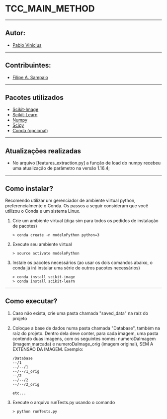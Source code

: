 TCC_MAIN_METHOD
=====

---
Autor:
---
* [Pablo Vinicius](https://github.com/pabloVinicius)

---
Contribuintes:
---
* [Filipe A. Sampaio](https://github.com/filipeas)

---
Pacotes utilizados
---

* [Scikit-Image](https://scikit-image.org/)
* [Scikit-Learn](https://scikit-learn.org/)
* [Numpy](https://docs.scipy.org/doc/numpy-1.13.0/reference/)
* [Scipy](https://www.scipy.org/)
* [Conda (opcional)](https://conda.io/en/latest/)

---
Atualizações realizadas
---
* No arquivo [features_extraction.py] a função de load do numpy recebeu uma atualização de parâmetro na versão 1.16.4;

---
Como instalar?
---

Recomendo utilizar um gerenciador de ambiente virtual python, preferencialmente o Conda. Os passos a seguir consideram que você utilizou o Conda e um sistema Linux.

1. Crie um ambiente virtual (diga sim para todos os pedidos de instalação de pacotes)

    ```shell
    > conda create -n modeloPython python=3
    ```

2. Execute seu ambiente virtual

    ```shell
    > source activate modeloPython
    ```

3. Instale os pacotes necessários (ao usar os dois comandos abaixo, o conda já irá instalar uma série de outros pacotes necessários)

    ```shell
    > conda install scikit-image
    > conda install scikit-learn
    ```

---
Como executar?
---

1. Caso não exista, crie uma pasta chamada "saved_data" na raíz do projeto

2. Coloque a base de dados numa pasta chamada "Database", também na raíz do projeto. Dentro dela deve conter, para cada imagem, uma pasta contendo duas imagens, com os seguintes nomes: numeroDaImagem (imagem marcada) e numeroDaImage_orig (imagem original), SEM A EXTENSÂO DA IMAGEM. Exemplo:



    ```
    /Database
    --/1
    --/--/1
    --/--/1_orig
    --/2
    --/--/2
    --/--/2_orig

    etc...

    ```

3. Execute o arquivo runTests.py usando o comando

    ```shell
    > python runTests.py
    ```